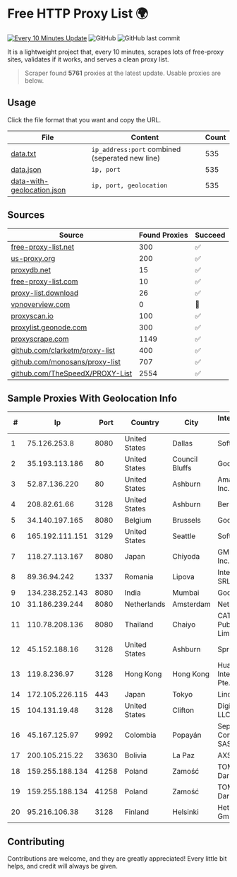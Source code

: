 
# Free HTTP Proxy List 🌍

[![Every 10 Minutes Update](https://github.com/mertguvencli/http-proxy-list/actions/workflows/main.yml/badge.svg?branch=main)](https://github.com/mertguvencli/http-proxy-list/actions/workflows/main.yml)
![GitHub](https://img.shields.io/github/license/mertguvencli/http-proxy-list)
![GitHub last commit](https://img.shields.io/github/last-commit/mertguvencli/http-proxy-list)

It is a lightweight project that, every 10 minutes, scrapes lots of free-proxy sites, validates if it works, and serves a clean proxy list.


> Scraper found **5761** proxies at the latest update. Usable proxies are below.

## Usage

Click the file format that you want and copy the URL.


|File|Content|Count|
|----|-------|-----|
|[data.txt](https://raw.githubusercontent.com/mertguvencli/http-proxy-list/main/proxy-list/data.txt)|`ip_address:port` combined (seperated new line)|535|
|[data.json](https://raw.githubusercontent.com/mertguvencli/http-proxy-list/main/proxy-list/data.json)|`ip, port`|535|
|[data-with-geolocation.json](https://raw.githubusercontent.com/mertguvencli/http-proxy-list/main/proxy-list/data-with-geolocation.json)|`ip, port, geolocation`|535|

## Sources

|Source|Found Proxies|Succeed|
|------|-------------|-------|
|[free-proxy-list.net](https://free-proxy-list.net)|300|✅|
|[us-proxy.org](https://www.us-proxy.org)|200|✅|
|[proxydb.net](http://proxydb.net)|15|✅|
|[free-proxy-list.com](https://free-proxy-list.com/?page=&port=&type%5B%5D=http&type%5B%5D=https&up_time=0&search=Search)|10|✅|
|[proxy-list.download](https://www.proxy-list.download/HTTP)|26|✅|
|[vpnoverview.com](https://vpnoverview.com/privacy/anonymous-browsing/free-proxy-servers)|0|🚫|
|[proxyscan.io](https://www.proxyscan.io)|100|✅|
|[proxylist.geonode.com](https://proxylist.geonode.com/api/proxy-list?limit=300&page=1&sort_by=lastChecked&sort_type=desc&protocols=http,https)|300|✅|
|[proxyscrape.com](https://api.proxyscrape.com/v2/?request=displayproxies&protocol=http&timeout=10000&country=all&ssl=all&anonymity=all)|1149|✅|
|[github.com/clarketm/proxy-list](https://raw.githubusercontent.com/clarketm/proxy-list/master/proxy-list-raw.txt)|400|✅|
|[github.com/monosans/proxy-list](https://raw.githubusercontent.com/monosans/proxy-list/main/proxies/http.txt)|707|✅|
|[github.com/TheSpeedX/PROXY-List](https://raw.githubusercontent.com/TheSpeedX/PROXY-List/master/http.txt)|2554|✅|


## Sample Proxies With Geolocation Info

|#|Ip|Port|Country|City|Internet Service Provider|
|-|--|----|-------|----|-------------------------|
|1|75.126.253.8|8080|United States|Dallas|SoftLayer|
|2|35.193.113.186|80|United States|Council Bluffs|Google LLC|
|3|52.87.136.220|80|United States|Ashburn|Amazon.com, Inc.|
|4|208.82.61.66|3128|United States|Ashburn|Bernardi Sounds|
|5|34.140.197.165|8080|Belgium|Brussels|Google LLC|
|6|165.192.111.151|3129|United States|Seattle|SoftLayer|
|7|118.27.113.167|8080|Japan|Chiyoda|GMO Internet, Inc.|
|8|89.36.94.242|1337|Romania|Lipova|Interkvm Host SRL|
|9|134.238.252.143|8080|India|Mumbai|Google LLC|
|10|31.186.239.244|8080|Netherlands|Amsterdam|NetSkope Inc|
|11|110.78.208.136|8080|Thailand|Chaiyo|CAT Telecom Public Company Limited|
|12|45.152.188.16|3128|United States|Ashburn|Sprint|
|13|119.8.236.97|3128|Hong Kong|Hong Kong|Huawei International Pte. Ltd.|
|14|172.105.226.115|443|Japan|Tokyo|Linode, LLC|
|15|104.131.19.48|3128|United States|Clifton|DigitalOcean, LLC|
|16|45.167.125.97|9992|Colombia|Popayán|Sepcom Comunicaciones SAS|
|17|200.105.215.22|33630|Bolivia|La Paz|AXS Bolivia S. A.|
|18|159.255.188.134|41258|Poland|Zamość|TOM-NET s.c. Dariusz Koper|
|19|159.255.188.134|41258|Poland|Zamość|TOM-NET s.c. Dariusz Koper|
|20|95.216.106.38|3128|Finland|Helsinki|Hetzner Online GmbH|



## Contributing

Contributions are welcome, and they are greatly appreciated! Every
little bit helps, and credit will always be given.

